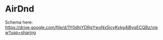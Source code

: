 # AirDnd
Schema here:
https://drive.google.com/file/d/1Y0dhiYDRgYwxNx5jcyKvkg4iByqECQBz/view?usp=sharing
